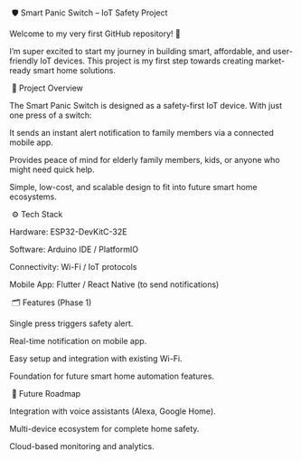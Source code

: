 &nbsp;🛡️ Smart Panic Switch – IoT Safety Project



Welcome to my very first GitHub repository! 🚀

I’m super excited to start my journey in building smart, affordable, and user-friendly IoT devices. This project is my first step towards creating market-ready smart home solutions.



&nbsp;📌 Project Overview



The Smart Panic Switch is designed as a safety-first IoT device. With just one press of a switch:



It sends an instant alert notification to family members via a connected mobile app.

Provides peace of mind for elderly family members, kids, or anyone who might need quick help.

Simple, low-cost, and scalable design to fit into future smart home ecosystems.



&nbsp;⚙️ Tech Stack



Hardware: ESP32-DevKitC-32E

Software: Arduino IDE / PlatformIO

Connectivity: Wi-Fi / IoT protocols

Mobile App: Flutter / React Native (to send notifications)



&nbsp;🗂️ Features (Phase 1)



Single press triggers safety alert.

Real-time notification on mobile app.

Easy setup and integration with existing Wi-Fi.

Foundation for future smart home automation features.



&nbsp;🌱 Future Roadmap



Integration with voice assistants (Alexa, Google Home).

Multi-device ecosystem for complete home safety.

Cloud-based monitoring and analytics.









